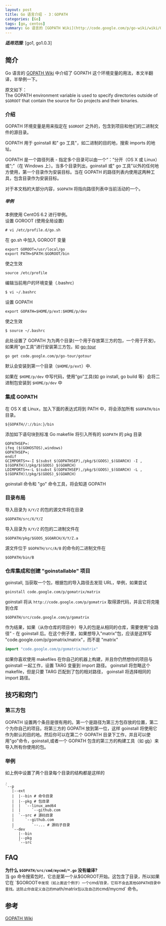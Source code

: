 ```yaml
---
layout: post
title: Go 语言介绍 - 3：GOPATH
categories: [Go]
tags: [go, centos]
summary: Go 语言的 [GOPATH Wiki](http://code.google.com/p/go-wiki/wiki/GOPATH) 中介绍了 GOPATH 这个环境变量的用法，本文半翻译，半举例一下。
---
```


***适用范围***: [go1, go1.0.3]

## 简介
Go 语言的 [GOPATH Wiki](http://code.google.com/p/go-wiki/wiki/GOPATH) 中介绍了 GOPATH 这个环境变量的用法，本文半翻译，半举例一下。

原文如下：  
The GOPATH environment variable is used to specify directories outside of `$GOROOT` that contain the source for Go projects and their binaries.

### 介绍

GOPATH 环境变量是用来指定在 `$GOROOT` 之外的，包含到项目和他们的二进制文件的源目录。

GOPATH 用于 goinstall 和" go 工具"，如二进制的目的地，搜索 imports 的地址。

GOPATH 是一个路径列表 - 指定多个目录可以由一个“：”分开（OS X 或 Linux）或“;”（在 Windows 上）。当多个目录列出，goinstall 或" go 工具"以外的任何地方使用，第一个目录作为安装目标。当在 GOPATH 的路径列表内使用这两种工具，包含目录作为安装目标。

对于本文档的大部分内容，`$GOPATH` 将指向路径列表中当前活动的一个。

##### 举例
本例使用 CentOS 6.2 进行举例。  
设置 GOROOT (使用全局设置)

```terminal
# vi /etc/profile.d/go.sh
```

在 go.sh 中加入 GOROOT 变量

```shell
export GOROOT=/usr/local/go
export PATH=$PATH:$GOROOT/bin
```

使之生效

```terminal
source /etc/profile
```

编辑当前用户的环境变量（.bashrc）

```terminal
$ vi ~/.bashrc
```

设置 GOPATH

```shell
export GOPATH=$HOME/p/ext:$HOME/p/dev
```

使之生效

```terminal
$ source ~/.bashrc
```

此处设置了 GOPATH 为为两个目录(一个用于存放第三方的包，一个用于开发)，如果用"go工具"进行安装第三方包，如 [go-tour](http://code.google.com/p/go-tour/)

```terminal
go get code.google.com/p/go-tour/gotour
```

默认会安装到第一个目录（`$HOME/p/ext`）中.

如果在 `$HOME/p/dev` 中写代码，使用“go”工具(如 go install, go build 等）会将二进制包安装到 `$HOME/p/dev` 中

### 集成 GOPATH
在 OS X 或 Linux，加入下面的表达式将到 PATH 中，将会添加所有 `$GOPATH/bin` 目录。

```
${GOPATH//://bin:}/bin
```

添加如下语句块到标准 Go makefile 将引入所有的 `$GOPATH` 的 pkg 目录

```
GOPATHSEP=:
ifeq ($(GOHOSTOS),windows)
GOPATHSEP=;
endif
GCIMPORTS+=-I $(subst $(GOPATHSEP),/pkg/$(GOOS)_$(GOARCH) -I , $(GOPATH))/pkg/$(GOOS)_$(GOARCH)
LDIMPORTS+=-L $(subst $(GOPATHSEP),/pkg/$(GOOS)_$(GOARCH) -L , $(GOPATH))/pkg/$(GOOS)_$(GOARCH)
```

goinstall 命令和 "go" 命令工具，将会知道 GOPATH

### 目录布局
导入目录为 `X/Y/Z` 的包的源文件将在目录

```
$GOPATH/src/X/Y/Z
```

导入目录为 `X/Y/Z` 的包的二进制文件在

```
$GOPATH/pkg/$GOOS_$GOARCH/X/Y/Z.a
```

源文件位于 `$GOPATH/src/A/B` 的命令的二进制文件在

```
$GOPATH/bin/B
```

### 仓库集成和创建 "goinstallable" 项目
goinstall, 当获取一个包，根据包的导入路径去发现 URL，举例，如果尝试

```terminal
goinstall code.google.com/p/gomatrix/matrix
```

goinstall 将从 `http://code.google.com/p/gomatrix` 取得源代码，并且它将克隆到仓库

```
$GOPATH/src/code.google.com/p/gomatrix
```

作为结果，如果（从你仓库的项目中）导入的包是从相同的仓库，需要使用“全路径” - 在 goinstall 后。在这个例子里，如果想导入"matrix"包，应该是这样写 "code.google.com/p/gomatrix/matrix"，而不是 "matrix"

```go
import "code.google.com/p/gomatrix/matrix"
```

如果你喜欢使用 makefiles 在你自己的机器上构建，并且你仍然想你的项目与 goinstall 一起工作，设置 TARG 变量到 import 路径。 goinstall 将忽略这个 makefile，但是只要 TARG 匹配到了包的相对路径， goinstall 将选择相同的 import 路径。

## 技巧和窍门

### 第三方包
GOPATH 设置两个条目是很有用的。第一个是路径为第三方包存放的位置，第二个为你自己的项目。将第三方的 GOPATH 放到第一位，这样 goinstall 将使用它作为默认的目的地。然后你可以在第二个 GOPATH 目录下工作，并且可以使用"go"命令，goinstall,或者一个 GOPATH 包含的第三方的构建工具（如 [gb](http://code.google.com/p/go-gb)）来导入所有你使用的包。
### 举例
如上例中设置了两个目录每个目录的结构都是这样的

    .
    `--p
       |--ext
       |  |--bin # 命令目录
       |  |--pkg # 包目录
       |  |  `--linux_amd64
       |  |     `--github.com 
       |  `--src # 源码目录
       |     `--github.com 
       |        `--... # 源码子目录
       `--dev
          |--bin
          |--pkg
          `--src
    
## FAQ

**为什么 `$GOPATH/src/cmd/mycmd/*.go` 没有编译?**  
当 go 命令搜索包时，它总是第一个从$GOROOT开始。这包含了目录，所以如果它在 `$GOROOT` 中发现（如上面这个例子）一个 `cmd/` 目录，它将不会去其他GOPATH目录中查找。这防止你自定义自己的 `math/matrix` 包以及自己的 `cmd/mycmd` 命令。

## 参考
[GOPATH Wiki](http://code.google.com/p/go-wiki/wiki/GOPATH)


